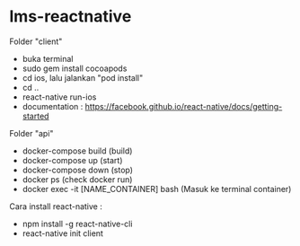 # lms-reactnative

Folder "client"
- buka terminal
- sudo gem install cocoapods
- cd ios, lalu jalankan "pod install"
- cd ..
- react-native run-ios
- documentation : https://facebook.github.io/react-native/docs/getting-started

Folder "api"
- docker-compose build (build)
- docker-compose up (start)
- docker-compose down (stop)
- docker ps (check docker run)
- docker exec -it [NAME_CONTAINER] bash (Masuk ke terminal container)

Cara install react-native :
- npm install -g react-native-cli
- react-native init client